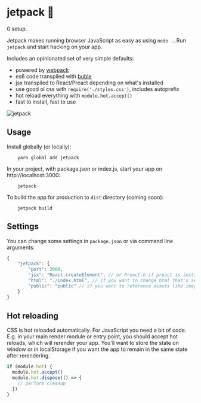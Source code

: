 # jetpack 🚀

0 setup.

Jetpack makes running browser JavaScript as easy as using `node .`. Run `jetpack` and start hacking on your app.

Includes an opinionated set of very simple defaults:

- powered by [webpack](https://webpack.js.org/)
- es6 code transpiled with [buble](https://buble.surge.sh/guide/)
- jsx transpiled to React/Preact depending on what's installed
- use good ol css with `require('./styles.css')`, includes autoprefix
- hot reload everything with `module.hot.accept()`
- fast to install, fast to use

![jetpack](https://cloud.githubusercontent.com/assets/324440/23823107/1e3336a4-0653-11e7-883e-2f6b9dbbc20b.png)

## Usage

Install globally (or locally):

        yarn global add jetpack

In your project, with package.json or index.js, start your app on http://localhost:3000:

        jetpack

To build the app for production to `dist` directory (coming soon):

        jetpack build

## Settings

You can change some settings in `package.json` or via command line arguments:

```js
{
    "jetpack": {
        "port": 3000,
        "jsx": "React.createElement", // or Preact.h if preact is installed
        "html": "./index.html", // if you want to change html that's served
        "public": "public" // if you want to reference assets like images
    }
}
```

## Hot reloading

CSS is hot reloaded automatically. For JavaScript you need a bit of code. E.g. in your main render module or entry point, you should accept hot reloads, which will rerender your app. You'll want to store the state on window or in localStorage if you want the app to remain in the same state after rerendering.

```js
if (module.hot) {
  module.hot.accept()
  module.hot.dispose(() => {
    // perform cleanup
  })
}
```
